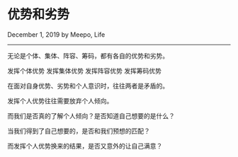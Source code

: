 # 优势和劣势

December 1, 2019 by Meepo, Life

---

无论是个体、集体、阵容、筹码，都有各自的优势和劣势。

发挥个体优势
发挥集体优势
发挥阵容优势
发挥筹码优势

在面对自身优势、劣势和个人意识时，往往两者是矛盾的。

发挥个人优势往往需要放弃个人倾向。

而我们是否真的了解个人倾向？是否知道自己想要的是什么？

当我们得到了自己想要的，是否和我们预想的匹配？

而发挥个人优势换来的结果，是否又意外的让自己满意？